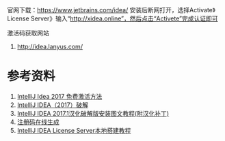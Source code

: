 官网下载：https://www.jetbrains.com/idea/
安装后断网打开，选择Activate》License Server》输入“http://xidea.online”，然后点击“Activete”完成认证即可

激活码获取网站
1. http://idea.lanyus.com/

# 参考资料
1. [IntelliJ Idea 2017 免费激活方法](http://www.cnblogs.com/suiyueqiannian/p/6754091.html)
2. [IntelliJ IDEA（2017）破解](http://www.cnblogs.com/1ning/p/7109920.html?utm_source=itdadao&utm_medium=referral)
3. [IntelliJ IDEA 2017.1汉化破解版安装图文教程(附汉化补丁)](http://www.jb51.net/softjc/549047.html)
4. [注册码在线生成](http://www.98key.com/idea)
5. [IntelliJ IDEA License Server本地搭建教程](http://blog.lanyus.com/archives/174.html)